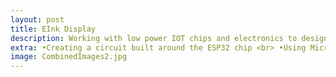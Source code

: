 ```yaml
---
layout: post
title: EInk Display
description: Working with low power IOT chips and electronics to design a system that can be successfully integrated into an existing calendar system
extra: •Creating a circuit built around the ESP32 chip <br> •Using Microsoft rest API to get data from Microsoft outlook calendar.<br> •Working with low power Epaper displays to display data to the user
image: CombinedImages2.jpg
---
```


